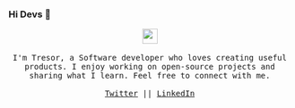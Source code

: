 ### Hi Devs 👋

<p align="center">
  <img src="https://user-images.githubusercontent.com/5679180/79618120-0daffb80-80be-11ea-819e-d2b0fa904d07.gif" width="27px">
  <br><br>
  <samp>
I'm Tresor, a Software developer who loves creating useful products. I enjoy working on open-source projects and sharing what I learn.
Feel free to connect with me.
     <br><br><a href="https://twitter.com/TBireke">Twitter</a> || <a href="https://www.linkedin.com/in/tresor-bireke/">LinkedIn</a>
  </samp>
</p>

<!--
**surjithctly/surjithctly** is a ✨ _special_ ✨ repository because its `README.md` (this file) appears on your GitHub profile.

Here are some ideas to get you started:

- 🔭 I’m currently working on ...
- 🌱 I’m currently learning ...
- 👯 I’m looking to collaborate on ...
- 🤔 I’m looking for help with ...
- 💬 Ask me about ...
- 📫 How to reach me: ...
- 😄 Pronouns: ...
- ⚡ Fun fact: ...
-->
